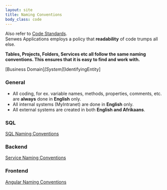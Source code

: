 ```yaml
---
layout: site
title: Naming Conventions
body_class: code
---
```


Also refer to [Code Standards](code-standards.html).<br />
Senwes Applications employs a policy that <b>readability</b> of code trumps all else. 

<b>Tables, Projects, Folders, Services etc all follow the same naming conventions. This ensures that it is easy to find and work with.</b>

[Business Domain]_[System]_[IdentifyingEntity]

### General

* All coding, for ex. variable names, methods, properties, comments, etc. are <b>always</b> done in <b>English</b> only.
* All internal systems (MyIntranet) are done in <b>English</b> only.
* All external systems are created in both <b>English and Afrikaans</b>.


### SQL
[SQL Naming Conventions](naming-sql.html)


### Backend
[Service Naming Conventions](naming-service.html)


### Frontend 
[Angular Naming Conventions](naming-angular.html)

